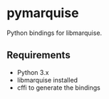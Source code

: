 pymarquise
==========

Python bindings for libmarquise. 


Requirements
------------

- Python 3.x
- libmarquise installed
- cffi to generate the bindings
